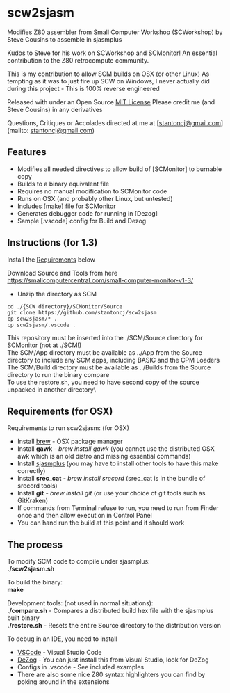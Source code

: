 scw2sjasm
=========

Modifies Z80 assembler from Small Computer Workshop (SCWorkshop) by Steve Cousins to assemble in sjasmplus

Kudos to Steve for his work on SCWorkshop and SCMonitor!  An essential contribution to the Z80 retrocompute community.

This is my contribution to allow SCM builds on OSX (or other Linux)
As tempting as it was to just fire up SCW on Windows, I never actually did during this project - This is 100% reverse engineered

Released with under an Open Source [MIT License](https://github.com/stantoncj/scw2sjasm/blob/main/LICENSE.md)
Please credit me (and Steve Cousins) in any derivatives

Questions, Critiques or Accolades directed at me at [stantoncj@gmail.com](mailto: stantoncj@gmail.com)

Features
--------
* Modifies all needed directives to allow build of [SCMonitor] to burnable copy
* Builds to a binary equivalent file
* Requires no manual modification to SCMonitor code
* Runs on OSX (and probably other Linux, but untested)
* Includes [make] file for SCMonitor
* Generates debugger code for running in [Dezog]
* Sample [.vscode] config for Build and Dezog

Instructions (for 1.3)
------------
Install the [Requirements](#requirements-for-osx) below

Download Source and Tools from here https://smallcomputercentral.com/small-computer-monitor-v1-3/  
- Unzip the directory as SCM
~~~~
cd ./{SCW directory}/SCMonitor/Source
git clone https://github.com/stantoncj/scw2sjasm
cp scw2sjasm/* .
cp scw2sjasm/.vscode .
~~~~

This repository must be inserted into the ./SCM/Source directory for SCMonitor (not at ./SCM!)\
The SCM/App directory must be available as ../App from the Source directory to include any SCM apps, including BASIC and the CPM Loaders\
The SCM/Build directory  must be available as ../Builds from the Source directory to run the binary compare\
To use the restore.sh, you need to have second copy of the source unpacked in another directory\

Requirements (for OSX)
----------------------
Requirements to run scw2sjasm: (for OSX)
* Install [brew](https://brew.sh/) - OSX package manager
* Install __gawk__ - _brew install gawk_ (you cannot use the distributed OSX awk which is an old distro and missing essential commands)
* Install [sjasmplus](https://github.com/z00m128/sjasmplus/blob/master/INSTALL.md) (you may have to install other tools to have this make correctly)
* Install __srec_cat__ - _brew install srecord_ (srec_cat is in the bundle of srecord tools)
* Install __git__ - _brew install git_ (or use your choice of git tools such as GitKraken)
* If commands from Terminal refuse to run, you need to run from Finder once and then allow execution in Control Panel
* You can hand run the build at this point and it should work

The process
-----------
To modify SCM code to compile under sjasmplus:\
__./scw2sjasm.sh__

To build the binary:\
__make__

Development tools: (not used in normal situations):\
__./compare.sh__ - Compares a distributed build hex file with the sjasmplus built binary\
__./restore.sh__ - Resets the entire Source directory to the distribution version

To debug in an IDE, you need to install
* [VSCode](https://code.visualstudio.com/docs/setup/mac) - Visual Studio Code
* [DeZog](https://github.com/maziac/DeZog/) - You can just install this from Visual Studio, look for DeZog
* Configs in .vscode - See included examples
* There are also some nice Z80 syntax highlighters you can find by poking around in the extensions




